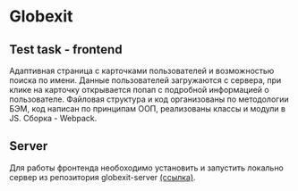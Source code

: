 # Globexit

## Test task - frontend

Адаптивная страница с карточками пользователей и возможностью поиска по имени. Данные пользователей загружаются с сервера, при клике на карточку открывается попап с подробной информацией о пользователе.
Файловая структура и код организованы по методологии БЭМ, код написан по принципам ООП, реализованы классы и модули в JS. Сборка - Webpack.

## Server
Для работы фронтенда необоходимо установить и запустить локально сервер из репозитория globexit-server [(ссылка)](https://github.com/kogrms/globexit-server).
